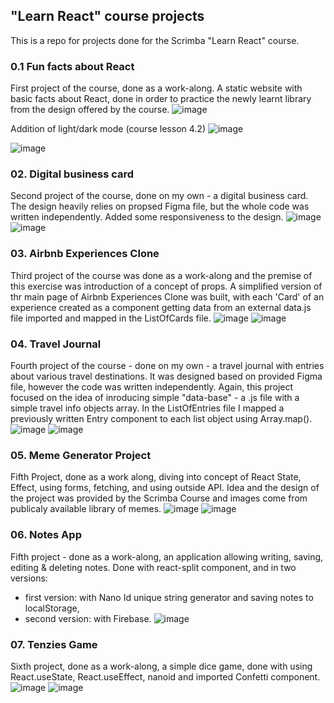 ## "Learn React" course projects

This is a repo for projects done for the Scrimba "Learn React" course. 

### 0.1 Fun facts about React
First project of the course, done as a work-along. A static website with basic facts about React, done in order to practice the newly learnt library from the design offered by the course.
![image](https://github.com/mklimczak93/scrimba-react-course/assets/123643355/0f9eb565-e545-4b4c-b0fc-f30c56c73f06)

Addition of light/dark mode (course lesson 4.2)
![image](https://github.com/mklimczak93/scrimba-react-course/assets/123643355/1ef2d2b9-9bff-4d41-9639-5abbec8d79fe)

![image](https://github.com/mklimczak93/scrimba-react-course/assets/123643355/03bfd87f-22d8-4c79-bf3b-87ea000ca8a1)


### 02. Digital business card
Second project of the course, done on my own - a digital business card. The design heavily relies on propsed Figma file, but the whole code was written independently. Added some responsiveness to the design.
![image](https://github.com/mklimczak93/scrimba-react-course/assets/123643355/e2506ed8-8cee-4784-a2f0-b45c365a721e)
![image](https://github.com/mklimczak93/scrimba-react-course/assets/123643355/697d7d66-22de-44bc-9230-8dbd1cab1ee3)

### 03. Airbnb Experiences Clone
Third project of the course was done as a work-along and the premise of this exercise was introduction of a concept of props. 
A simplified version of thr main page of Airbnb Experiences Clone was built, with each 'Card' of an experience created as a component getting data from an external data.js file imported and mapped in the ListOfCards file.
![image](https://github.com/mklimczak93/scrimba-react-course/assets/123643355/597c6e2c-4b6d-490b-aa04-e337e87886b5)
![image](https://github.com/mklimczak93/scrimba-react-course/assets/123643355/1b58b3bd-96fd-4055-b7fa-65cc8e512d3d)

### 04. Travel Journal
Fourth project of the course - done on my own - a travel journal with entries about various travel destinations. It was designed based on provided Figma file, however the code was written independently.
Again, this project focused on the idea of inroducing simple "data-base" - a .js file with a simple travel info objects array. In the ListOfEntries file I mapped a previously written Entry component to each list object using Array.map().
![image](https://github.com/mklimczak93/scrimba-react-course/assets/123643355/57084d56-4e5b-4dcf-b62a-5e59582ed0a6)
![image](https://github.com/mklimczak93/scrimba-react-course/assets/123643355/064baa8f-f910-4c8c-b0f6-629e9cf714ab)

### 05. Meme Generator Project
Fifth Project, done as a work along, diving into concept of React State, Effect, using forms, fetching, and using outside API.
Idea and the design of the project was provided by the Scrimba Course and images come from publicaly available library of memes.
![image](https://github.com/mklimczak93/scrimba-react-course/assets/123643355/04d305dd-3e19-4c56-9ccf-a5924de64b27)
![image](https://github.com/mklimczak93/scrimba-react-course/assets/123643355/8fc4098a-abdd-4f92-b0d2-8ffc7515cb30)

### 06. Notes App
Fifth project - done as a work-along, an application allowing writing, saving, editing & deleting notes. Done with react-split component,
and in two versions:
 - first version: with Nano Id unique string generator and saving notes to localStorage,
 - second version: with Firebase.
![image](https://github.com/mklimczak93/scrimba-react-course/assets/123643355/b1c928e8-2dc5-46c3-adff-54adc603432b)

### 07. Tenzies Game
Sixth project, done as a work-along, a simple dice game, done with using React.useState, React.useEffect, nanoid and imported Confetti component.
![image](https://github.com/mklimczak93/scrimba-react-course/assets/123643355/a6e016fc-6bb8-4b52-9a0e-cb5527376a0a)
![image](https://github.com/mklimczak93/scrimba-react-course/assets/123643355/c186acc0-168c-4371-996f-b82661aef72e)


